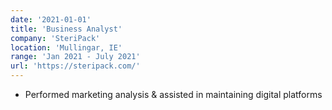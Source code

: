 ```yaml
---
date: '2021-01-01'
title: 'Business Analyst'
company: 'SteriPack'
location: 'Mullingar, IE'
range: 'Jan 2021 - July 2021'
url: 'https://steripack.com/'
---
```


- Performed marketing analysis & assisted in maintaining digital platforms 
